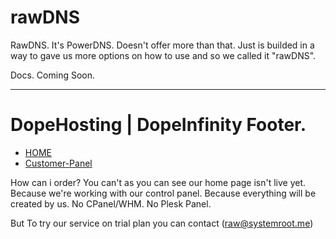 # rawDNS

RawDNS. It's PowerDNS. Doesn't offer more than that. Just is builded in a way to gave us more options on how to use and so we called it "rawDNS". 


Docs. Coming Soon.

---


# DopeHosting | DopeInfinity Footer.

* [HOME](http://dopehosting.com/)
* [Customer-Panel](https://dopeinfinity.io/)

How can i order? You can't as you can see our home page isn't live yet. Because we're working with our control panel. Because everything will be created by us. No CPanel/WHM. No Plesk Panel.

But To try our service on trial plan you can contact (raw@systemroot.me)
